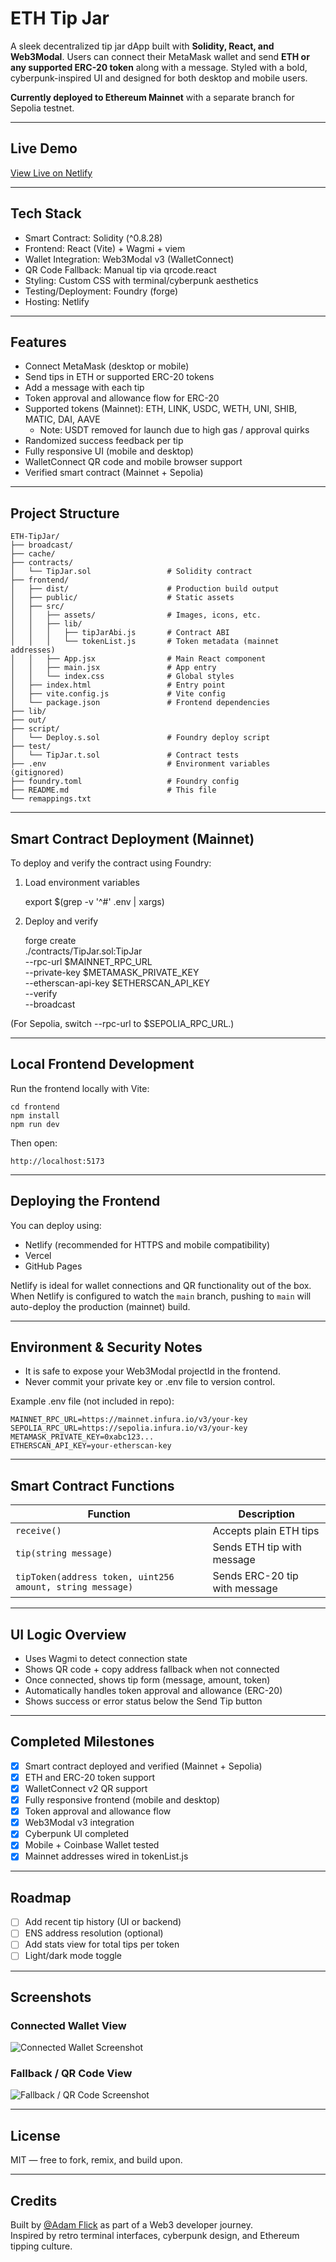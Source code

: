 # ETH Tip Jar

A sleek decentralized tip jar dApp built with **Solidity, React, and Web3Modal**. Users can connect their MetaMask wallet and send **ETH or any supported ERC-20 token** along with a message. Styled with a bold, cyberpunk-inspired UI and designed for both desktop and mobile users.

**Currently deployed to Ethereum Mainnet** with a separate branch for Sepolia testnet.

---

## Live Demo

[View Live on Netlify](https://ethtipjar.netlify.app/)

---

## Tech Stack

- Smart Contract: Solidity (^0.8.28)
- Frontend: React (Vite) + Wagmi + viem
- Wallet Integration: Web3Modal v3 (WalletConnect)
- QR Code Fallback: Manual tip via qrcode.react
- Styling: Custom CSS with terminal/cyberpunk aesthetics
- Testing/Deployment: Foundry (forge)
- Hosting: Netlify

---

## Features

- Connect MetaMask (desktop or mobile)
- Send tips in ETH or supported ERC-20 tokens
- Add a message with each tip
- Token approval and allowance flow for ERC-20
- Supported tokens (Mainnet): ETH, LINK, USDC, WETH, UNI, SHIB, MATIC, DAI, AAVE
  - Note: USDT removed for launch due to high gas / approval quirks
- Randomized success feedback per tip
- Fully responsive UI (mobile and desktop)
- WalletConnect QR code and mobile browser support
- Verified smart contract (Mainnet + Sepolia)

---

## Project Structure

    ETH-TipJar/
    ├── broadcast/
    ├── cache/
    ├── contracts/
    │   └── TipJar.sol                 # Solidity contract
    ├── frontend/
    │   ├── dist/                      # Production build output
    │   ├── public/                    # Static assets
    │   ├── src/
    │   │   ├── assets/                # Images, icons, etc.
    │   │   ├── lib/
    │   │   │   ├── tipJarAbi.js       # Contract ABI
    │   │   │   └── tokenList.js       # Token metadata (mainnet addresses)
    │   │   ├── App.jsx                # Main React component
    │   │   ├── main.jsx               # App entry
    │   │   └── index.css              # Global styles
    │   ├── index.html                 # Entry point
    │   ├── vite.config.js             # Vite config
    │   └── package.json               # Frontend dependencies
    ├── lib/
    ├── out/
    ├── script/
    │   └── Deploy.s.sol               # Foundry deploy script
    ├── test/
    │   └── TipJar.t.sol               # Contract tests
    ├── .env                           # Environment variables (gitignored)
    ├── foundry.toml                   # Foundry config
    ├── README.md                      # This file
    └── remappings.txt

---

## Smart Contract Deployment (Mainnet)

To deploy and verify the contract using Foundry:

1) Load environment variables

    export $(grep -v '^#' .env | xargs)

2) Deploy and verify

    forge create \
      ./contracts/TipJar.sol:TipJar \
      --rpc-url $MAINNET_RPC_URL \
      --private-key $METAMASK_PRIVATE_KEY \
      --etherscan-api-key $ETHERSCAN_API_KEY \
      --verify \
      --broadcast

(For Sepolia, switch --rpc-url to $SEPOLIA_RPC_URL.)

---

## Local Frontend Development

Run the frontend locally with Vite:

    cd frontend
    npm install
    npm run dev

Then open:

    http://localhost:5173

---

## Deploying the Frontend

You can deploy using:
- Netlify (recommended for HTTPS and mobile compatibility)
- Vercel
- GitHub Pages

Netlify is ideal for wallet connections and QR functionality out of the box. When Netlify is configured to watch the `main` branch, pushing to `main` will auto-deploy the production (mainnet) build.

---

## Environment & Security Notes

- It is safe to expose your Web3Modal projectId in the frontend.
- Never commit your private key or .env file to version control.

Example .env file (not included in repo):

    MAINNET_RPC_URL=https://mainnet.infura.io/v3/your-key
    SEPOLIA_RPC_URL=https://sepolia.infura.io/v3/your-key
    METAMASK_PRIVATE_KEY=0xabc123...
    ETHERSCAN_API_KEY=your-etherscan-key

---

## Smart Contract Functions

| Function | Description |
|----------|-------------|
| `receive()` | Accepts plain ETH tips |
| `tip(string message)` | Sends ETH tip with message |
| `tipToken(address token, uint256 amount, string message)` | Sends ERC-20 tip with message |

---

## UI Logic Overview

- Uses Wagmi to detect connection state
- Shows QR code + copy address fallback when not connected
- Once connected, shows tip form (message, amount, token)
- Automatically handles token approval and allowance (ERC-20)
- Shows success or error status below the Send Tip button

---

## Completed Milestones

- [x] Smart contract deployed and verified (Mainnet + Sepolia)
- [x] ETH and ERC-20 token support
- [x] WalletConnect v2 QR support
- [x] Fully responsive frontend (mobile and desktop)
- [x] Token approval and allowance flow
- [x] Web3Modal v3 integration
- [x] Cyberpunk UI completed
- [x] Mobile + Coinbase Wallet tested
- [x] Mainnet addresses wired in tokenList.js

---

## Roadmap

- [ ] Add recent tip history (UI or backend)
- [ ] ENS address resolution (optional)
- [ ] Add stats view for total tips per token
- [ ] Light/dark mode toggle

---

## Screenshots

### Connected Wallet View
![Connected Wallet Screenshot](frontend/src/assets/Connected.png)

### Fallback / QR Code View
![Fallback / QR Code Screenshot](frontend/src/assets/Fallback.png)

---

## License

MIT — free to fork, remix, and build upon.

---

## Credits

Built by [@Adam Flick](https://github.com/awflick) as part of a Web3 developer journey.  
Inspired by retro terminal interfaces, cyberpunk design, and Ethereum tipping culture.
